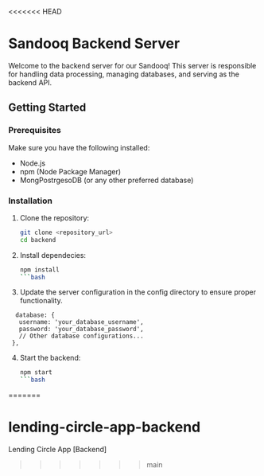 <<<<<<< HEAD
# Sandooq Backend Server

Welcome to the backend server for our Sandooq! This server is responsible for handling data processing, managing databases, and serving as the backend API.

## Getting Started

### Prerequisites

Make sure you have the following installed:

- Node.js
- npm (Node Package Manager)
- MongPostrgesoDB (or any other preferred database)

### Installation

1. Clone the repository:

   ```bash
   git clone <repository_url>
   cd backend

2. Install dependecies:

   ```bash
   npm install
   ```bash

3. Update the server configuration in the config directory to ensure proper functionality.
 ```
   database: {
    username: 'your_database_username',
    password: 'your_database_password',
    // Other database configurations...
  },
```

4. Start the backend:
   ```bash
   npm start
   ```bash
=======
# lending-circle-app-backend
Lending Circle App [Backend]
>>>>>>> main
